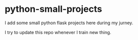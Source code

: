 # python-small-projects

I add some small python flask projects here during my jurney.

I try to update this repo whenever I train new thing.
